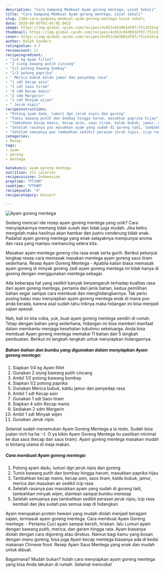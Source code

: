 ```yaml
---
description: "Cara Gampang Membuat Ayam goreng mentega, Lezat Sekali"
title: "Cara Gampang Membuat Ayam goreng mentega, Lezat Sekali"
slug: 2104-cara-gampang-membuat-ayam-goreng-mentega-lezat-sekali
date: 2020-09-05T03:45:05.042Z
image: https://img-global.cpcdn.com/recipes/4c053c043001df8f/751x532cq70/ayam-goreng-mentega-foto-resep-utama.jpg
thumbnail: https://img-global.cpcdn.com/recipes/4c053c043001df8f/751x532cq70/ayam-goreng-mentega-foto-resep-utama.jpg
cover: https://img-global.cpcdn.com/recipes/4c053c043001df8f/751x532cq70/ayam-goreng-mentega-foto-resep-utama.jpg
author: Ralph Sanders
ratingvalue: 4.7
reviewcount: 11
recipeingredient:
- "1/4 kg Ayam fillet"
- "2 siung bawang putih cincang"
- "1/2 potong bawang bombay"
- "1/2 potong paprika"
- " Merica bubuk kaldu jamur dan penyedap rasa"
- "1 sdt Kecap asin"
- "1 sdt Saos tiram"
- "4 sdm Kecap manis"
- "2 sdm Margarin"
- "1 sdt Minyak wijen"
- " Jeruk nipis"
recipeinstructions:
- "Potong ayam dadu, lumuri dgn jeruk nipis dan goreng"
- "Tumis bawang putih dan bombay hingga harum, masukkan paprika hijau"
- "Tambahkan kecap manis, kecap asin, saos tiram, kaldu bubuk, jamur, merica dan masukan air sedikit icip rasa"
- "Setelah rasanya pas masukkan ayam yang sudah di goreng tadi, tambahkan minyak wijen, diamkan sampai bumbu meresap"
- "Setelah semuanya pas tambahkan sedikit perasan jeruk nipis, icip rasa kembali dan jika sudah pas semua siap di hidangkan"
categories:
- Resep
tags:
- ayam
- goreng
- mentega

katakunci: ayam goreng mentega 
nutrition: 211 calories
recipecuisine: Indonesian
preptime: "PT34M"
cooktime: "PT60M"
recipeyield: "4"
recipecategory: Dessert

---
```



![Ayam goreng mentega](https://img-global.cpcdn.com/recipes/4c053c043001df8f/751x532cq70/ayam-goreng-mentega-foto-resep-utama.jpg)

Sedang mencari ide resep ayam goreng mentega yang unik? Cara menyiapkannya memang tidak susah dan tidak juga mudah. Jika keliru mengolah maka hasilnya akan hambar dan justru cenderung tidak enak. Padahal ayam goreng mentega yang enak selayaknya mempunyai aroma dan rasa yang mampu memancing selera kita.

Masakan ayam mentega goreng cita rasa enak serta gurih. Berikut petunjuk lengkap resep cara memasak masakan mentega ayam goreng saus tiram sederhana. Resep Ayam Goreng Mentega - Apabila kalian biasa memasak ayam goreng di minyak goreng Jadi ayam goreng mentega ini tidak hanya di goreng dengan menggunakan mentega sebagai.

Ada beberapa hal yang sedikit banyak berpengaruh terhadap kualitas rasa dari ayam goreng mentega, pertama dari jenis bahan, kedua pemilihan bahan segar sampai cara membuat dan menghidangkannya. Tak perlu pusing kalau mau menyiapkan ayam goreng mentega enak di mana pun anda berada, karena asal sudah tahu triknya maka hidangan ini bisa menjadi sajian spesial.


Nah, kali ini kita coba, yuk, buat ayam goreng mentega sendiri di rumah. Tetap dengan bahan yang sederhana, hidangan ini bisa memberi manfaat dalam membantu menjaga kesehatan tubuhmu sekeluarga. Anda bisa membuat Ayam goreng mentega memakai 11 bahan dan 5 langkah pembuatan. Berikut ini langkah-langkah untuk menyiapkan hidangannya.

<!--inarticleads1-->

##### Bahan-bahan dan bumbu yang digunakan dalam menyiapkan Ayam goreng mentega:

1. Siapkan 1/4 kg Ayam fillet
1. Gunakan 2 siung bawang putih cincang
1. Ambil 1/2 potong bawang bombay
1. Siapkan 1/2 potong paprika
1. Gunakan  Merica bubuk, kaldu jamur dan penyedap rasa
1. Ambil 1 sdt Kecap asin
1. Gunakan 1 sdt Saos tiram
1. Siapkan 4 sdm Kecap manis
1. Sediakan 2 sdm Margarin
1. Ambil 1 sdt Minyak wijen
1. Gunakan  Jeruk nipis


Selamat sudah menemukan Ayam Goreng Mentega a la resto. Sudah bisa jualan nich ha ha :-). O ya bikin Ayam Goreng Mentega itu pastikan minimal ke dua saus (kecap dan saus tiram). Ayam goreng mentega masakan mudah si bintang utama di meja makan. 

<!--inarticleads2-->

##### Cara membuat Ayam goreng mentega:

1. Potong ayam dadu, lumuri dgn jeruk nipis dan goreng
1. Tumis bawang putih dan bombay hingga harum, masukkan paprika hijau
1. Tambahkan kecap manis, kecap asin, saos tiram, kaldu bubuk, jamur, merica dan masukan air sedikit icip rasa
1. Setelah rasanya pas masukkan ayam yang sudah di goreng tadi, tambahkan minyak wijen, diamkan sampai bumbu meresap
1. Setelah semuanya pas tambahkan sedikit perasan jeruk nipis, icip rasa kembali dan jika sudah pas semua siap di hidangkan


Ayam merupakan protein hewani yang mudah diolah menjadi beragam sajian, termasuk ayam goreng mentega. Cara membuat Ayam Goreng mentega: - Pertama Cuci ayam sampai bersih, tiriskan. lalu Lumuri ayam dengan bawang putih, merica, dan garam hingga rata. Ayam biasanya diolah dengan cara digoreng atau direbus. Namun bagi kamu yang bosan dengan menu goreng, bisa juga Ayam kecap mentega biasanya ada di kedai makanan Chinese food. Resep Ayam Saus Mentega yang enak dan mudah untuk dibuat. 

Bagaimana? Mudah bukan? Itulah cara menyiapkan ayam goreng mentega yang bisa Anda lakukan di rumah. Selamat mencoba!
